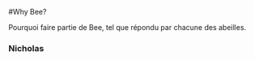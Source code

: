 #Why Bee?

Pourquoi faire partie de Bee, tel que répondu par chacune des abeilles.


### Nicholas
>





